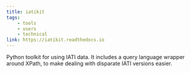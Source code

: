 ```yaml
---
title: iatikit
tags:
    - tools
    - users
    - technical
link: https://iatikit.readthedocs.io
---
```


Python toolkit for using IATI data. It includes a query language wrapper around XPath, to make dealing with disparate IATI versions easier.
